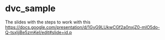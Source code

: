 # dvc_sample

The slides with the steps to work with this https://docs.google.com/presentation/d/1GyG9LUkwCGf2a0nxjZ0-mIO5do-Q-tsxljjBe5zmKeI/edit#slide=id.p
